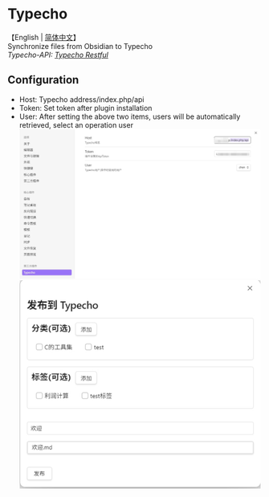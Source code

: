# Typecho

【English | [简体中文](/README_ZH.md)】
<br>
Synchronize files from Obsidian to Typecho
<br>
*Typecho-API: [Typecho Restful](https://github.com/Chen2226/typecho-plugin-Restful)*

## Configuration

-   Host: Typecho address/index.php/api
-   Token: Set token after plugin installation
-   User: After setting the above two items, users will be automatically retrieved, select an operation user
![2](/assets/2.png "2")
![1](/assets/1.png "1")
